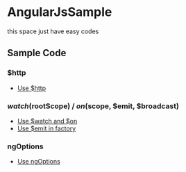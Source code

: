 # AngularJsSample
this space just have easy codes

## Sample Code

### $http
* [Use $http](use_http/)

### $watch ($rootScope) / $on ($scope, $emit, $broadcast)
* [Use $watch and $on](use_watch_and_on/)
* [Use $emit in factory](use_emit_in_factory/)

### ngOptions
* [Use ngOptions](use_ngoptions/)